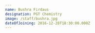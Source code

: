 ```yaml
---
name: Bushra Firdaus
designation: PGT Chemistry
image: /staff/bushra.jpg
dateOfJoining: 2016-12-28T18:30:00.000Z
---
```


